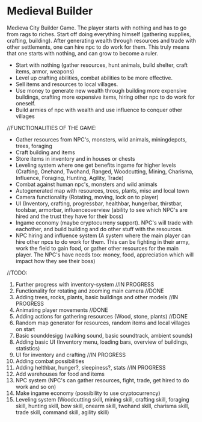 # Medieval Builder
Medieva City Builder Game.
The player starts with nothing and has to go from rags to riches. Start off doing everything himself (gathering supplies, crafting, building). After generating wealth through resources and trade with other settlements, one can hire npc to do work for them. This truly means that one starts with nothing, and can grow to become a ruler. 

- Start with nothing (gather resources, hunt animals, build shelter, craft items, armor, weapons)
- Level up crafting abilities, combat abilities to be more effective.
- Sell items and resources to local villages.
- Use money to generate new wealth through building more expensive buildings, crafting more expensive items, hiring other npc to do work for oneself.
- Build armies of npc with wealth and use influence to conquer other villages

//FUNCTIONALITIES OF THE GAME:
- Gather resources from NPC's, monsters, wild animals, miningdepots, trees, foraging
- Craft building and items
- Store items in inventory and in houses or chests
- Leveling system where one get benefits ingame for higher levels (Crafting, Onehand, Twohand, Ranged, Woodcutting, Mining, Charisma, Influence, Foraging, Hunting, Agility, Trade)
- Combat against human npc's, monsters and wild animals
- Autogenerated map with resources, trees, plants, misc and local town
- Camera functionality (Rotating, moving, lock on to player)
- UI (Inventory, crafting, progressbar, healthbar, hungerbar, thirstbar, toolsbar, armorbar, influenceoverview (ability to see which NPC's are hired and the trust they have for their boss)
- Ingame economy (maybe cryptocurreny support). NPC's will trade with eachother, and build building and do other stuff with the resources.
- NPC hiring and influence system (A system where the main player can hire other npcs to do work for them. This can be fighting in their army, work the field to gain food, or gather other resources for the main player. The NPC's have needs too: money, food, appreciation which will impact how they see their boss)


//TODO: 
1. Further progress with inventory-system //IN PROGRESS
2. Functionality for rotating and zooming main camera //DONE
3. Adding trees, rocks, plants, basic buildings and other models //IN PROGRESS
4. Animating player movements //DONE
5. Adding actions for gathering resources (Wood, stone, plants) //DONE
6. Random map generator for resources, random items and local villages on start
7. Basic sounddesigg (walking sound, basic soundtrack, ambient sounds)
8. Adding basic UI (Inventory menu, loading bars, overview of buildings, statistics)
9. UI for inventory and crafting //IN PROGRESS
10. Adding combat possibilities
11. Adding helthbar, hunger?, sleepiness?, stats //IN PROGRESS
12. Add warehouses for food and items
13. NPC system (NPC's can gather resources, fight, trade, get hired to do work and so on)
14. Make ingame economy (possibility to use cryptocurrency)
15. Leveling system (Woodcutting skill, mining skill, crafting skill, foraging skill, hunting skill, bow skill, onearm skill, twohand skill, charisma skill, trade skill, command skill, agility skill)
